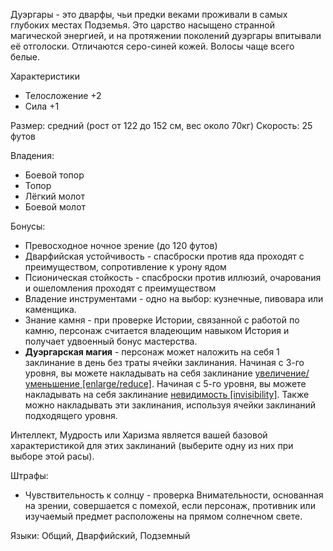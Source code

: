 Дуэргары - это дварфы, чьи предки веками проживали в самых глубоких местах Подземья. Это царство насыщено странной магической энергией, и на протяжении поколений дуэргары впитывали её отголоски. Отличаются серо-синей кожей. Волосы чаще всего белые.

Характеристики
- Телосложение +2
- Сила +1

Размер: средний (рост от 122 до 152 см, вес около 70кг)
Скорость: 25 футов

Владения:
 - Боевой топор
 - Топор
 - Лёгкий молот
 - Боевой молот

Бонусы:
- Превосходное ночное зрение (до 120 футов)
- Дварфийская устойчивость - спасброски против яда проходят с преимуществом, сопротивление к урону ядом
- Псионическая стойкость - спасброски против иллюзий, очарования и ошеломления проходят с преимуществом
- Владение инструментами - одно на выбор: кузнечные, пивовара или каменщика.
- Знание камня - при проверке Истории, связанной с работой по камню, персонаж считается владеющим навыком История и получает удвоенный бонус мастерства.
- **Дуэргарская магия** - персонаж может наложить на себя 1 заклинание в день без траты ячейки заклинания. Начиная с 3-го уровня, вы можете накладывать на себя заклинание [увеличение/уменьшение [enlarge/reduce]](https://dnd.su/spells/355-enlarge_reduce/). Начиная с 5-го уровня, вы можете накладывать на себя заклинание [невидимость [invisibility]](https://dnd.su/spells/183-invisibility/). Также можно накладывать эти заклинания, используя ячейки заклинаний подходящего уровня.

Интеллект, Мудрость или Харизма является вашей базовой характеристикой для этих заклинаний (выберите одну из них при выборе этой расы).

Штрафы:
- Чувствительность к солнцу - проверка Внимательности, основанная на зрении, совершается с помехой, если персонаж, противник или изучаемый предмет расположены на прямом солнечном свете.

Языки: Общий, Дварфийский, Подземный